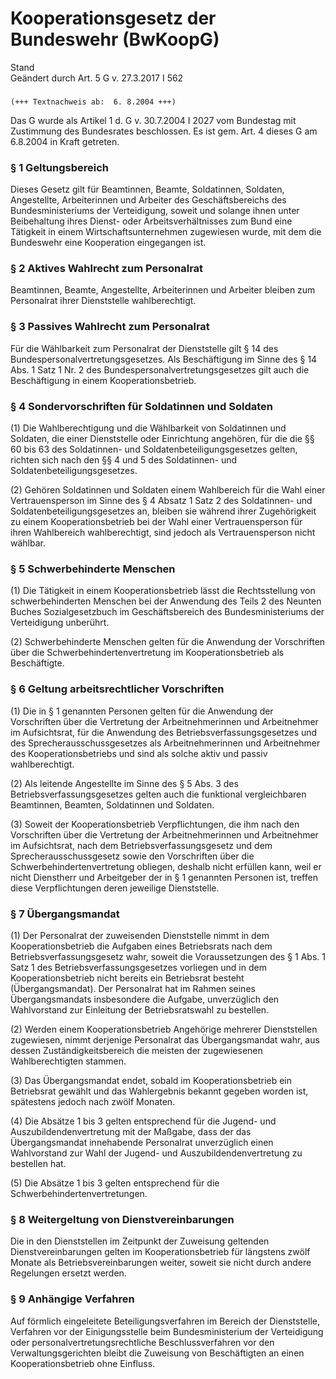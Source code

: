 Kooperationsgesetz der Bundeswehr (BwKoopG)
===========================================

Stand  
Geändert durch Art. 5 G v. 27.3.2017 I 562

### 

```
(+++ Textnachweis ab:  6. 8.2004 +++)
```

Das G wurde als Artikel 1 d. G v. 30.7.2004 I 2027 vom Bundestag mit Zustimmung des Bundesrates beschlossen. Es ist gem. Art. 4 dieses G am 6.8.2004 in Kraft getreten.

### § 1 Geltungsbereich

Dieses Gesetz gilt für Beamtinnen, Beamte, Soldatinnen, Soldaten, Angestellte, Arbeiterinnen und Arbeiter des Geschäftsbereichs des Bundesministeriums der Verteidigung, soweit und solange ihnen unter Beibehaltung ihres Dienst- oder Arbeitsverhältnisses zum Bund eine Tätigkeit in einem Wirtschaftsunternehmen zugewiesen wurde, mit dem die Bundeswehr eine Kooperation eingegangen ist.

### § 2 Aktives Wahlrecht zum Personalrat

Beamtinnen, Beamte, Angestellte, Arbeiterinnen und Arbeiter bleiben zum Personalrat ihrer Dienststelle wahlberechtigt.

### § 3 Passives Wahlrecht zum Personalrat

Für die Wählbarkeit zum Personalrat der Dienststelle gilt § 14 des Bundespersonalvertretungsgesetzes. Als Beschäftigung im Sinne des § 14 Abs. 1 Satz 1 Nr. 2 des Bundespersonalvertretungsgesetzes gilt auch die Beschäftigung in einem Kooperationsbetrieb.

### § 4 Sondervorschriften für Soldatinnen und Soldaten

(1) Die Wahlberechtigung und die Wählbarkeit von Soldatinnen und Soldaten, die einer Dienststelle oder Einrichtung angehören, für die die §§ 60 bis 63 des Soldatinnen- und Soldatenbeteiligungsgesetzes gelten, richten sich nach den §§ 4 und 5 des Soldatinnen- und Soldatenbeteiligungsgesetzes.

(2) Gehören Soldatinnen und Soldaten einem Wahlbereich für die Wahl einer Vertrauensperson im Sinne des § 4 Absatz 1 Satz 2 des Soldatinnen- und Soldatenbeteiligungsgesetzes an, bleiben sie während ihrer Zugehörigkeit zu einem Kooperationsbetrieb bei der Wahl einer Vertrauensperson für ihren Wahlbereich wahlberechtigt, sind jedoch als Vertrauensperson nicht wählbar.

### § 5 Schwerbehinderte Menschen

(1) Die Tätigkeit in einem Kooperationsbetrieb lässt die Rechtsstellung von schwerbehinderten Menschen bei der Anwendung des Teils 2 des Neunten Buches Sozialgesetzbuch im Geschäftsbereich des Bundesministeriums der Verteidigung unberührt.

(2) Schwerbehinderte Menschen gelten für die Anwendung der Vorschriften über die Schwerbehindertenvertretung im Kooperationsbetrieb als Beschäftigte.

### § 6 Geltung arbeitsrechtlicher Vorschriften

(1) Die in § 1 genannten Personen gelten für die Anwendung der Vorschriften über die Vertretung der Arbeitnehmerinnen und Arbeitnehmer im Aufsichtsrat, für die Anwendung des Betriebsverfassungsgesetzes und des Sprecherausschussgesetzes als Arbeitnehmerinnen und Arbeitnehmer des Kooperationsbetriebs und sind als solche aktiv und passiv wahlberechtigt.

(2) Als leitende Angestellte im Sinne des § 5 Abs. 3 des Betriebsverfassungsgesetzes gelten auch die funktional vergleichbaren Beamtinnen, Beamten, Soldatinnen und Soldaten.

(3) Soweit der Kooperationsbetrieb Verpflichtungen, die ihm nach den Vorschriften über die Vertretung der Arbeitnehmerinnen und Arbeitnehmer im Aufsichtsrat, nach dem Betriebsverfassungsgesetz und dem Sprecherausschussgesetz sowie den Vorschriften über die Schwerbehindertenvertretung obliegen, deshalb nicht erfüllen kann, weil er nicht Dienstherr und Arbeitgeber der in § 1 genannten Personen ist, treffen diese Verpflichtungen deren jeweilige Dienststelle.

### § 7 Übergangsmandat

(1) Der Personalrat der zuweisenden Dienststelle nimmt in dem Kooperationsbetrieb die Aufgaben eines Betriebsrats nach dem Betriebsverfassungsgesetz wahr, soweit die Voraussetzungen des § 1 Abs. 1 Satz 1 des Betriebsverfassungsgesetzes vorliegen und in dem Kooperationsbetrieb nicht bereits ein Betriebsrat besteht (Übergangsmandat). Der Personalrat hat im Rahmen seines Übergangsmandats insbesondere die Aufgabe, unverzüglich den Wahlvorstand zur Einleitung der Betriebsratswahl zu bestellen.

(2) Werden einem Kooperationsbetrieb Angehörige mehrerer Dienststellen zugewiesen, nimmt derjenige Personalrat das Übergangsmandat wahr, aus dessen Zuständigkeitsbereich die meisten der zugewiesenen Wahlberechtigten stammen.

(3) Das Übergangsmandat endet, sobald im Kooperationsbetrieb ein Betriebsrat gewählt und das Wahlergebnis bekannt gegeben worden ist, spätestens jedoch nach zwölf Monaten.

(4) Die Absätze 1 bis 3 gelten entsprechend für die Jugend- und Auszubildendenvertretung mit der Maßgabe, dass der das Übergangsmandat innehabende Personalrat unverzüglich einen Wahlvorstand zur Wahl der Jugend- und Auszubildendenvertretung zu bestellen hat.

(5) Die Absätze 1 bis 3 gelten entsprechend für die Schwerbehindertenvertretungen.

### § 8 Weitergeltung von Dienstvereinbarungen

Die in den Dienststellen im Zeitpunkt der Zuweisung geltenden Dienstvereinbarungen gelten im Kooperationsbetrieb für längstens zwölf Monate als Betriebsvereinbarungen weiter, soweit sie nicht durch andere Regelungen ersetzt werden.

### § 9 Anhängige Verfahren

Auf förmlich eingeleitete Beteiligungsverfahren im Bereich der Dienststelle, Verfahren vor der Einigungsstelle beim Bundesministerium der Verteidigung oder personalvertretungsrechtliche Beschlussverfahren vor den Verwaltungsgerichten bleibt die Zuweisung von Beschäftigten an einen Kooperationsbetrieb ohne Einfluss.
